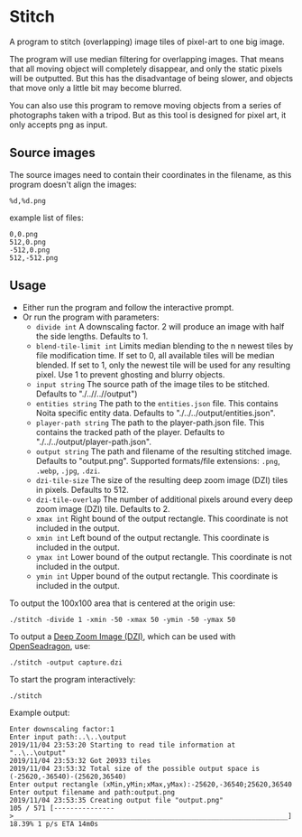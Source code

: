 # Stitch

A program to stitch (overlapping) image tiles of pixel-art to one big image.

The program will use median filtering for overlapping images.
That means that all moving object will completely disappear, and only the static pixels will be outputted.
But this has the disadvantage of being slower, and objects that move only a little bit may become blurred.

You can also use this program to remove moving objects from a series of photographs taken with a tripod.
But as this tool is designed for pixel art, it only accepts png as input.

## Source images

The source images need to contain their coordinates in the filename, as this program doesn't align the images:

`%d,%d.png`

example list of files:

``` Text
0,0.png
512,0.png
-512,0.png
512,-512.png
```

## Usage

- Either run the program and follow the interactive prompt.
- Or run the program with parameters:
  - `divide int`
    A downscaling factor. 2 will produce an image with half the side lengths. Defaults to 1.
  - `blend-tile-limit int`
    Limits median blending to the n newest tiles by file modification time.
    If set to 0, all available tiles will be median blended.
    If set to 1, only the newest tile will be used for any resulting pixel.
    Use 1 to prevent ghosting and blurry objects.
  - `input string`
    The source path of the image tiles to be stitched. Defaults to "./..//..//output")
  - `entities string`
    The path to the `entities.json` file. This contains Noita specific entity data. Defaults to "./../../output/entities.json".
  - `player-path string`
    The path to the player-path.json file. This contains the tracked path of the player. Defaults to "./../../output/player-path.json".
  - `output string`
    The path and filename of the resulting stitched image. Defaults to "output.png".
    Supported formats/file extensions: `.png`, `.webp`, `.jpg`, `.dzi`.
  - `dzi-tile-size`
    The size of the resulting deep zoom image (DZI) tiles in pixels. Defaults to 512.
  - `dzi-tile-overlap`
    The number of additional pixels around every deep zoom image (DZI) tile. Defaults to 2.
  - `xmax int`
    Right bound of the output rectangle. This coordinate is not included in the output.
  - `xmin int`
    Left bound of the output rectangle. This coordinate is included in the output.
  - `ymax int`
    Lower bound of the output rectangle. This coordinate is not included in the output.
  - `ymin int`
    Upper bound of the output rectangle. This coordinate is included in the output.

To output the 100x100 area that is centered at the origin use:

``` Shell Session
./stitch -divide 1 -xmin -50 -xmax 50 -ymin -50 -ymax 50
```

To output a [Deep Zoom Image (DZI)](https://en.wikipedia.org/wiki/Deep_Zoom), which can be used with [OpenSeadragon](https://openseadragon.github.io/examples/tilesource-dzi/), use:

``` Shell Session
./stitch -output capture.dzi
```

To start the program interactively:

``` Shell Session
./stitch
```

Example output:

``` Shell Session
Enter downscaling factor:1
Enter input path:..\..\output
2019/11/04 23:53:20 Starting to read tile information at "..\..\output"
2019/11/04 23:53:32 Got 20933 tiles
2019/11/04 23:53:32 Total size of the possible output space is (-25620,-36540)-(25620,36540)
Enter output rectangle (xMin,yMin;xMax,yMax):-25620,-36540;25620,36540
Enter output filename and path:output.png
2019/11/04 23:53:35 Creating output file "output.png"
105 / 571 [--------------->____________________________________________________________________] 18.39% 1 p/s ETA 14m0s
```
